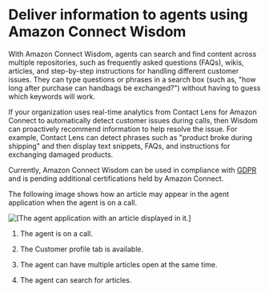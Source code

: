# Deliver information to agents using Amazon Connect Wisdom<a name="amazon-connect-wisdom"></a>

With Amazon Connect Wisdom, agents can search and find content across multiple repositories, such as frequently asked questions \(FAQs\), wikis, articles, and step\-by\-step instructions for handling different customer issues\. They can type questions or phrases in a search box \(such as, "how long after purchase can handbags be exchanged?"\) without having to guess which keywords will work\.

If your organization uses real\-time analytics from Contact Lens for Amazon Connect to automatically detect customer issues during calls, then Wisdom can proactively recommend information to help resolve the issue\. For example, Contact Lens can detect phrases such as "product broke during shipping" and then display text snippets, FAQs, and instructions for exchanging damaged products\.

Currently, Amazon Connect Wisdom can be used in compliance with [GDPR](http://aws.amazon.com/compliance/gdpr-center) and is pending additional certifications held by Amazon Connect\.

The following image shows how an article may appear in the agent application when the agent is on a call\. 

![\[The agent application with an article displayed in it.\]](http://docs.aws.amazon.com/connect/latest/adminguide/images/wisdom-concepts-intro2.png)

1. The agent is on a call\.

1. The Customer profile tab is available\.

1. The agent can have multiple articles open at the same time\.

1. The agent can search for articles\.